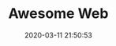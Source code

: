 ---
pageComponent: 
  name: Catalogue
  data: 
    key: 30.web
    imgUrl: /assets/img/tech.png
    description: 更多 Web 相关源码精读......
title: Awesome Web
date: 2020-03-11 21:50:53
permalink: /web/
sidebar: false
article: false
comment: false
editLink: false
---